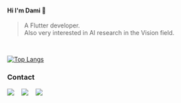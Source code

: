 <h4> Hi I'm Dami 🍒 </h4>

> A Flutter developer.  
Also very interested in AI research in the Vision field.
<br>

﻿[![Top Langs](https://github-readme-stats.vercel.app/api/top-langs/?username=iamdami&langs_count=4&layout=compact&theme=dark)](https://github.com/iamdami/iamdami)

### Contact
<a href="https://sites.google.com/view/iamdami-fluttercv/%ED%99%88"><img src="https://img.shields.io/badge/Curriculum_Vitae-blue?style=flat-square"/></a>ㅤ
<a href="https://damio.tistory.com"><img src="https://img.shields.io/badge/Tech_Blog-e15336?style=flat-square&logo=Tistory&logoColor=white"/></a>ㅤ
<a href="mailto:daming.py@gmail.com"><img src="https://img.shields.io/badge/Gmail-d14836?style=flatsquare&logo=Gmail&logoColor=white&link=daming.py@gmail.com"/></a>
<br>
